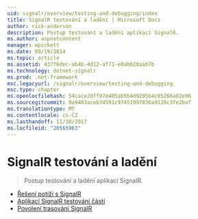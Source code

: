 ```yaml
---
uid: signalr/overview/testing-and-debugging/index
title: SignalR testování a ladění | Microsoft Docs
author: rick-anderson
description: Postup testování a ladění aplikací SignalR.
ms.author: aspnetcontent
manager: wpickett
ms.date: 09/19/2014
ms.topic: article
ms.assetid: 437f6dec-ab4b-4d12-af71-e8ab028aab7b
ms.technology: dotnet-signalr
ms.prod: .net-framework
msc.legacyurl: /signalr/overview/testing-and-debugging
msc.type: chapter
ms.openlocfilehash: 54cace2dff97e405ab5b4d9205b4c85266a02e96
ms.sourcegitcommit: 9a9483aceb34591c97451997036a9120c3fe2baf
ms.translationtype: MT
ms.contentlocale: cs-CZ
ms.lasthandoff: 11/10/2017
ms.locfileid: "26565963"
---
```

<a name="signalr-testing-and-debugging"></a>SignalR testování a ladění
====================
> Postup testování a ladění aplikací SignalR.


- [Řešení potíží s SignalR](troubleshooting.md)
- [Aplikací SignalR testování částí](unit-testing-signalr-applications.md)
- [Povolení trasování SignalR](enabling-signalr-tracing.md)
